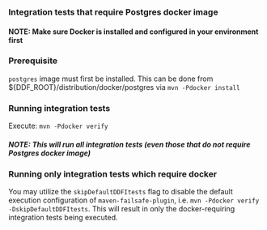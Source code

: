 
### Integration tests that require Postgres docker image

#### NOTE: Make sure Docker is installed and configured in your environment first

### Prerequisite
`postgres` image must first be installed. This can be done from ${DDF_ROOT}/distribution/docker/postgres via `mvn -Pdocker install`

### Running integration tests
Execute: `mvn -Pdocker verify`

##### NOTE: This will run all integration tests (even those that do not require Postgres docker image)

### Running only integration tests which require docker
You may utilize the `skipDefaultDDFItests` flag to disable the default execution configuration of `maven-failsafe-plugin`,
i.e. `mvn -Pdocker verify -DskipDefaultDDFItests`. This will result in only the docker-requiring integration tests being executed.